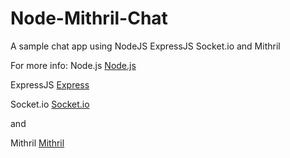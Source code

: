 Node-Mithril-Chat
=================

A sample chat app using NodeJS ExpressJS Socket.io and Mithril

For more info: 
Node.js [Node.js](http://nodejs.org)

ExpressJS [Express](http://expressjs.com)

Socket.io [Socket.io](http://socket.io)

and

Mithril [Mithril](http://lhorie.github.io/mithril/index.html)
